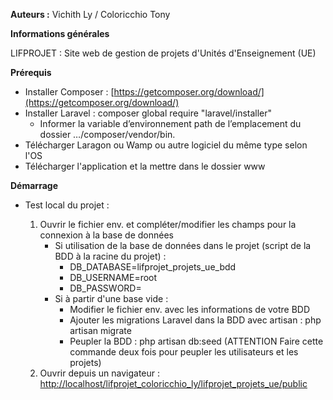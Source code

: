 **Auteurs :** Vichith Ly / Coloricchio Tony

**Informations générales**

LIFPROJET : Site web de gestion de projets d'Unités d'Enseignement (UE)

**Prérequis**
*  Installer Composer : [https://getcomposer.org/download/](https://getcomposer.org/download/)
*  Installer Laravel : composer global require "laravel/installer"
    *  Informer la variable d’environnement path de l’emplacement du dossier …/composer/vendor/bin.
*  Télécharger Laragon ou Wamp ou autre logiciel du même type selon l'OS
*  Télécharger l'application et la mettre dans le dossier www
    
**Démarrage**

*  Test local du projet :
    
    1. Ouvrir le fichier env. et compléter/modifier les champs pour la connexion à la base de données
        * Si utilisation de la base de données dans le projet (script de la BDD à la racine du projet) :
            * DB_DATABASE=lifprojet_projets_ue_bdd
            * DB_USERNAME=root
            * DB_PASSWORD=
        * Si à partir d'une base vide : 
            * Modifier le fichier env. avec les informations de votre BDD  
            * Ajouter les migrations Laravel dans la BDD avec artisan : php artisan migrate
            * Peupler la BDD : php artisan db:seed (ATTENTION Faire cette commande deux fois pour peupler les utilisateurs et les projets)
    2. Ouvrir depuis un navigateur : [http://localhost/lifprojet_coloricchio_ly/lifprojet_projets_ue/public](http://localhost/lifprojet_coloricchio_ly/lifprojet_projets_ue/public)

    

    